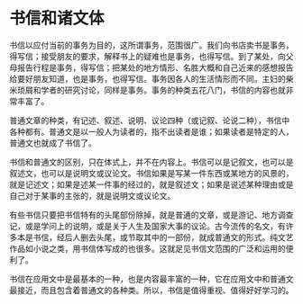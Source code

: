 # 书信和诸文体

书信以应付当前的事务为目的，这所谓事务，范围很广。我们向书店卖书是事务，得写信；接受朋友的要求，解释书上的疑难也是事务，也得写信。到了某处，向父母报告行程是事务，得写信；把某处的地方情形、名胜大概和自己近来的感想报告给要好朋友知道，也是事务，也得写信。事务因各人的生活情形而不同。主妇的柴米琐屑和学者的研究讨论，同样是事务。事务的种类五花八门，书信的内容也就非常丰富了。

普通文章的种类，有记述、叙述、说明、议论四种（或记叙、论说二种），书信中各种都有。普通文是以一般人为读者的，指不出读者是谁；如果读者是特定的人，普通文也就成了书信了。

书信和普通文的区别，只在体式上，并不在内容上。书信可以是记叙文，也可以是叙述文，也可以是说明文或议论文。书信如果是写某一件东西或某地方的风景的，就是记述文；如果是述某一件事的经过的，就是叙述文；如果是说述某种理由或是自己对于某事的主张的，就是说明文或议论文。

有些书信只要把书信特有的头尾部份除掉，就是普通的文章，或是游记、地方调查记，或是学问上的说明，或是关于人生及国家大事的议论。古今流传的名文，有许多本是书信，经后人删去头尾，或节取其中的一部份，就成普通文的形式。纯文艺作品如小说之类，用书信体写成的也很多。这就足见书信文范围的广泛和运用的便利了。

书信在应用文中是最基本的一种，也是内容最丰富的一种，它在应用文中和普通文最接近，而且包含着普通文的各种类。所以，书信是值得重视、值得好好学习的。
